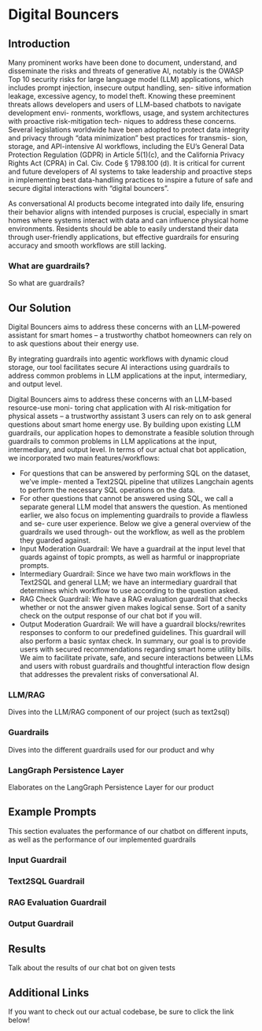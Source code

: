 # Digital Bouncers

## Introduction
Many prominent works have been done to document, understand, and disseminate the risks
and threats of generative AI, notably is the OWASP Top 10 security risks for large language
model (LLM) applications, which includes prompt injection, insecure output handling, sen-
sitive information leakage, excessive agency, to model theft. Knowing these preeminent
threats allows developers and users of LLM-based chatbots to navigate development envi-
ronments, workflows, usage, and system architectures with proactive risk-mitigation tech-
niques to address these concerns. Several legislations worldwide have been adopted to
protect data integrity and privacy through “data minimization” best practices for transmis-
sion, storage, and API-intensive AI workflows, including the EU’s General Data Protection
Regulation (GDPR) in Article 5(1)(c), and the California Privacy Rights Act (CPRA) in Cal.
Civ. Code § 1798.100 (d). It is critical for current and future developers of AI systems to
take leadership and proactive steps in implementing best data-handling practices to inspire
a future of safe and secure digital interactions with “digital bouncers”.

As conversational AI products become integrated 
into daily life, ensuring their behavior aligns with
intended purposes is crucial, especially in smart
homes where systems interact with data and can
influence physical home environments. Residents
should be able to easily understand their data
through user-friendly applications, but effective
guardrails for ensuring accuracy and smooth
workflows are still lacking.

### What are guardrails?
So what are guardrails?


## Our Solution
Digital Bouncers aims to address these concerns with an LLM-powered assistant for smart homes – a trustworthy chatbot homeowners can rely on to ask questions about their energy use. ​

By integrating guardrails into agentic workflows with dynamic cloud storage, our tool facilitates secure AI interactions using guardrails to address common problems in LLM applications at the input, intermediary, and output level.​

Digital Bouncers aims to address these concerns with an LLM-based resource-use moni-
toring chat application with AI risk-mitigation for physical assets – a trustworthy assistant
3
users can rely on to ask general questions about smart home energy use. By building upon
existing LLM guardrails, our application hopes to demonstrate a feasible solution through
guardrails to common problems in LLM applications at the input, intermediary, and output
level.
In terms of our actual chat bot application, we incorporated two main features/workflows:
- For questions that can be answered by performing SQL on the dataset, we’ve imple-
mented a Text2SQL pipeline that utilizes Langchain agents to perform the necessary SQL
operations on the data.
- For other questions that cannot be answered using SQL, we call a separate general
LLM model that answers the question.
As mentioned earlier, we also focus on implementing guardrails to provide a flawless and se-
cure user experience. Below we give a general overview of the guardrails we used through-
out the workflow, as well as the problem they guarded against.
- Input Moderation Guardrail: We have a guardrail at the input level that guards against
of topic prompts, as well as harmful or inappropriate prompts.
- Intermediary Guardrail: Since we have two main workflows in the Text2SQL and
general LLM; we have an intermediary guardrail that determines which workflow to use
according to the question asked.
- RAG Check Guardrail: We have a RAG evaluation guardrail that checks whether or
not the answer given makes logical sense. Sort of a sanity check on the output response of
our chat bot if you will.
- Output Moderation Guardrail: We will have a guardrail blocks/rewrites responses to
conform to our predefined guidelines. This guardrail will also perform a basic syntax check.
In summary, our goal is to provide users with secured recommendations regarding smart
home utility bills. We aim to facilitate private, safe, and secure interactions between LLMs
and users with robust guardrails and thoughtful interaction flow design that addresses the
prevalent risks of conversational AI.

### LLM/RAG
Dives into the LLM/RAG component of our project (such as text2sql)

### Guardrails
Dives into the different guardrails used for our product and why

### LangGraph Persistence Layer
Elaborates on the LangGraph Persistence Layer for our product

## Example Prompts
This section evaluates the performance of our chatbot on different inputs, as well as the performance of our implemented guardrails

### Input Guardrail

### Text2SQL Guardrail

### RAG Evaluation Guardrail

### Output Guardrail

## Results
Talk about the results of our chat bot on given tests

## Additional Links
If you want to check out our actual codebase, be sure to click the link below!
